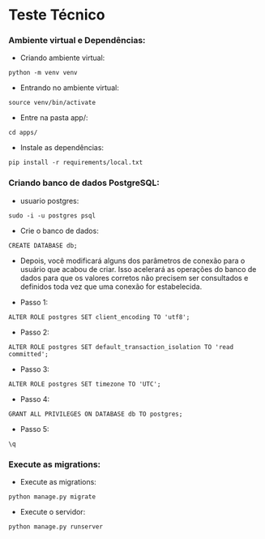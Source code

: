 # Teste Técnico
### Ambiente virtual e Dependências:
- Criando ambiente virtual:
```
python -m venv venv
```

- Entrando no ambiente virtual:
```
source venv/bin/activate
```

- Entre na pasta app/:
```
cd apps/
```

- Instale as dependências:
```
pip install -r requirements/local.txt
```

### Criando banco de dados PostgreSQL:

- usuario postgres:
```
sudo -i -u postgres psql
```

- Crie o banco de dados:
```
CREATE DATABASE db;
```
- Depois, você modificará alguns dos parâmetros de conexão para o usuário que acabou de criar. Isso acelerará as operações do banco de dados para que os valores corretos não precisem ser consultados e definidos toda vez que uma conexão for estabelecida.

- Passo 1:
```
ALTER ROLE postgres SET client_encoding TO 'utf8';
```

- Passo 2:
```
ALTER ROLE postgres SET default_transaction_isolation TO 'read committed';
```

- Passo 3:
```
ALTER ROLE postgres SET timezone TO 'UTC';
```

- Passo 4:
```
GRANT ALL PRIVILEGES ON DATABASE db TO postgres;
```

- Passo 5:
```
\q
```

### Execute as migrations:

- Execute as migrations:
```
python manage.py migrate
```

- Execute o servidor:
```
python manage.py runserver
```
